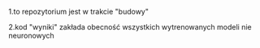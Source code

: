 1.to repozytorium jest w trakcie "budowy"

2.kod "wyniki" zakłada obecność wszystkich wytrenowanych modeli nie neuronowych
